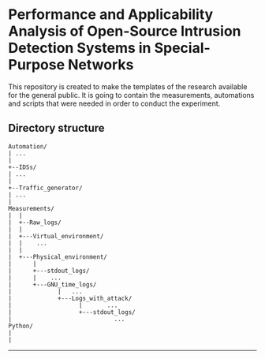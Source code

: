 # Performance and Applicability Analysis of Open-Source Intrusion Detection Systems in Special-Purpose Networks
This repository is created to make the templates of the research available for the general public. It is going to contain the measurements, automations and scripts that were needed in order to conduct the experiment.
## Directory structure
```
Automation/
| ...
|
+--IDSs/
| ...
|
+--Traffic_generator/
| ...
|
Measurements/
|  |
|  +--Raw_logs/
|  |
|  +---Virtual_environment/
|  |    ...  
|  |
|  +---Physical_environment/
|      |
|      +---stdout_logs/
|      |    ...
|      +---GNU_time_logs/
|             |   ...
|             +---Logs_with_attack/
|                   |       ...
|                   +---stdout_logs/
|                             ...
Python/
|
|

```
---
